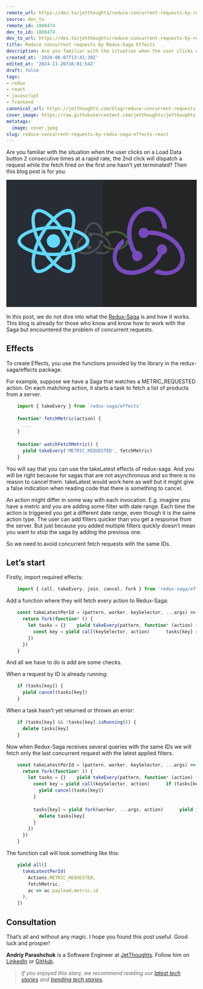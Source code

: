 ```yaml
---
remote_url: https://dev.to/jetthoughts/reduce-concurrent-requests-by-redux-saga-effects-1559
source: dev_to
remote_id: 1880474
dev_to_id: 1880474
dev_to_url: https://dev.to/jetthoughts/reduce-concurrent-requests-by-redux-saga-effects-1559
title: Reduce concurrent requests by Redux-Saga Effects
description: Are you familiar with the situation when the user clicks on a Load Data button 2 consecutive times at...
created_at: '2024-06-07T13:41:39Z'
edited_at: '2024-11-26T16:01:54Z'
draft: false
tags:
- redux
- react
- javascript
- frontend
canonical_url: https://jetthoughts.com/blog/reduce-concurrent-requests-by-redux-saga-effects-react/
cover_image: https://raw.githubusercontent.com/jetthoughts/jetthoughts.github.io/master/content/blog/reduce-concurrent-requests-by-redux-saga-effects-react/cover.jpeg
metatags:
  image: cover.jpeg
slug: reduce-concurrent-requests-by-redux-saga-effects-react
---
```

Are you familiar with the situation when the user clicks on a Load Data button 2 consecutive times at a rapid rate, the 2nd click will dispatch a request while the fetch fired on the first one hasn’t yet terminated? Then this blog post is for you.

![](file_0.jpeg)

In this post, we do not dive into what the [Redux-Saga](https://redux-saga.js.org/) is and how it works. This blog is already for those who know and know how to work with the Saga but encountered the problem of concurrent requests.

## Effects

To create Effects, you use the functions provided by the library in the redux-saga/effects package.

For example, suppose we have a Saga that watches a METRIC_REQUESTED action. On each matching action, it starts a task to fetch a list of products from a server.

```javascript
    import { takeEvery } from `redux-saga/effects`

    function* fetchMetric(action) {
      ...
    }

    function* watchFetchMetric() {
      yield takeEvery('METRIC_REQUESTED', fetchMetric)
    }
```

You will say that you can use the takeLatest effects of redux-saga. And you will be right because for sagas that are not asynchronous and so there is no reason to cancel them. takeLatest would work here as well but it might give a false indication when reading code that there is something to cancel.

An action might differ in some way with each invocation. E.g. imagine you have a metric and you are adding some filter with date range. Each time the action is triggered you get a different date range, even though it is the same action type. The user can add filters quicker than you get a response from the server. But just because you added multiple filters quickly doesn’t mean you want to stop the saga by adding the previous one.

So we need to avoid concurrent fetch requests with the same IDs.

## Let’s start

Firstly, import required effects:

```javascript
    import { call, takeEvery, join, cancel, fork } from 'redux-saga/effects'
```

Add a function where they will fetch every action to Redux-Saga:

```javascript
    const takeLatestPerId = (pattern, worker, keySelector, ...args) => {
      return fork(function* () {
        let tasks = {}    yield takeEvery(pattern, function* (action) {
          const key = yield call(keySelector, action)      tasks[key] = yield fork(worker, ...args, action)      yield join(tasks[key])
        })
      })
    }
```

And all we have to do is add are some checks.

When a request by ID is already running:

```javascript
    if (tasks[key]) {
      yield cancel(tasks[key])
    }
```

When a task hasn’t yet returned or thrown an error:

```javascript
    if (tasks[key] && !tasks[key].isRunning()) {
      delete tasks[key]
    }
```

Now when Redux-Saga receives several queries with the same IDs we will fetch only the last concurrent request with the latest applied filters.

```javascript
    const takeLatestPerId = (pattern, worker, keySelector, ...args) => {
      return fork(function* () {
        let tasks = {}    yield takeEvery(pattern, function* (action) {
          const key = yield call(keySelector, action)      if (tasks[key]) {
            yield cancel(tasks[key])
          }      
          
          tasks[key] = yield fork(worker, ...args, action)      yield join(tasks[key])      if (tasks[key] && !tasks[key].isRunning()) {
            delete tasks[key]
          }
        })
      })
    }
```

The function call will look something like this:

```javascript
    yield all([
      takeLatestPerId(
        Actions.METRIC_REQUESTED,
        fetchMetric,
        ac => ac.payload.metric.id
      ),
    ])
```

## Consultation

That’s all and without any magic. I hope you found this post useful. Good luck and prosper!

**Andriy Parashchuk** is a Software Engineer at [JetThoughts](https://www.jetthoughts.com/). Follow him on [LinkedIn](https://www.linkedin.com/in/andriy-parashchuk-3aa56468/) or [GitHub](https://github.com/andriyParashchuk).
> *If you enjoyed this story, we recommend reading our [latest tech stories](https://jtway.co/latest) and [trending tech stories](https://jtway.co/trending).*
